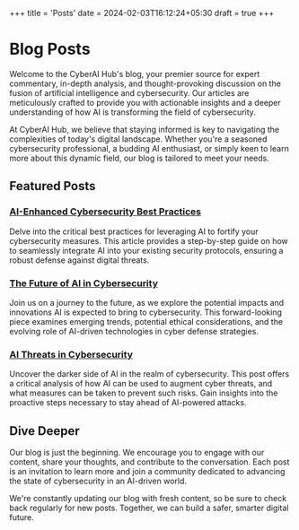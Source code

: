 +++
title = 'Posts'
date = 2024-02-03T16:12:24+05:30
draft = true
+++

# Blog Posts

Welcome to the CyberAI Hub's blog, your premier source for expert commentary, in-depth analysis, and thought-provoking discussion on the fusion of artificial intelligence and cybersecurity. Our articles are meticulously crafted to provide you with actionable insights and a deeper understanding of how AI is transforming the field of cybersecurity.

At CyberAI Hub, we believe that staying informed is key to navigating the complexities of today's digital landscape. Whether you're a seasoned cybersecurity professional, a budding AI enthusiast, or simply keen to learn more about this dynamic field, our blog is tailored to meet your needs.

## Featured Posts

### [AI-Enhanced Cybersecurity Best Practices](/posts/one/)

Delve into the critical best practices for leveraging AI to fortify your cybersecurity measures. This article provides a step-by-step guide on how to seamlessly integrate AI into your existing security protocols, ensuring a robust defense against digital threats.

### [The Future of AI in Cybersecurity](/posts/two/)

Join us on a journey to the future, as we explore the potential impacts and innovations AI is expected to bring to cybersecurity. This forward-looking piece examines emerging trends, potential ethical considerations, and the evolving role of AI-driven technologies in cyber defense strategies.

### [AI Threats in Cybersecurity](/posts/three/)

Uncover the darker side of AI in the realm of cybersecurity. This post offers a critical analysis of how AI can be used to augment cyber threats, and what measures can be taken to prevent such risks. Gain insights into the proactive steps necessary to stay ahead of AI-powered attacks.

## Dive Deeper

Our blog is just the beginning. We encourage you to engage with our content, share your thoughts, and contribute to the conversation. Each post is an invitation to learn more and join a community dedicated to advancing the state of cybersecurity in an AI-driven world.

We're constantly updating our blog with fresh content, so be sure to check back regularly for new posts. Together, we can build a safer, smarter digital future.
